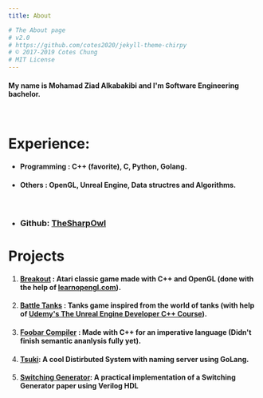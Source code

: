 ```yaml
---
title: About

# The About page
# v2.0
# https://github.com/cotes2020/jekyll-theme-chirpy
# © 2017-2019 Cotes Chung
# MIT License
---
```

#### My name is Mohamad Ziad Alkabakibi and I'm Software Engineering bachelor. <br>
<br>

# Experience:

* #### **Programming** : C++ (favorite), C, Python, Golang.

* #### **Others** : OpenGL, Unreal Engine, Data structres and Algorithms.
<br>

* ### Github: [TheSharpOwl]() 

# Projects

1. #### [Breakout](https://github.com/TheSharpOwl/Breakout) : Atari classic game made with C++ and OpenGL (done with the help of [learnopengl.com](https://learnopengl.com)).<br>
2. #### [Battle Tanks](https://github.com/TheSharpOwl/04_BattleTank) : Tanks game inspired from the world of tanks (with help of [Udemy's The Unreal Engine Developer C++ Course](https://www.udemy.com/course/unrealcourse/)).<br>
3. #### [Foobar Compiler](https://github.com/TheSharpOwl/FoobarCompiler) : Made with C++ for an imperative language (Didn't finish semantic ananlysis fully yet).<br>
4. #### [Tsuki](https://github.com/kuredoro/tsuki): A cool Distirbuted System with naming server using GoLang.<br>

5. #### [Switching Generator](https://github.com/TheSharpOwl/switching-generator): A practical implementation of a Switching Generator paper using Verilog HDL
